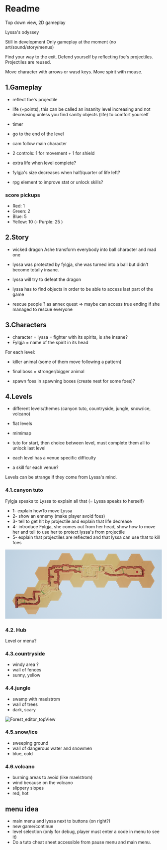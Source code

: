 # Readme

Top down view, 2D gameplay

Lyssa's odyssey

Still in development
Only gameplay at the moment (no art/sound/story/menus)

Find your way to the exit. Defend yourself by reflecting foe's projectiles. Projectiles are reused.

Move character with arrows or wasd keys. Move spirit with mouse.


## 1.Gameplay

- reflect foe's projectile
- life (+points), this can be called an insanity level increasing and not decreasing unless you find sanity objects (life) to comfort yourself
- timer
- go to the end of the level
- cam follow main character
- 2 controls: 1 for movement + 1 for shield

- extra life when level complete?
- fylgja's size decreases when half/quarter of life left?
- rpg element to improve stat or unlock skills?

### score pickups

- Red: 1
- Green: 2
- Blue: 5
- Yellow: 10
(- Purple: 25 )


## 2.Story

- wicked dragon Ashe transform everybody into ball character and mad one
- lyssa was protected by fylgja, she was turned into a ball but didn't become totally insane.
- lyssa will try to defeat the dragon
- lyssa has to find objects in order to be able to access last part of the game

- rescue people ? as annex quest => maybe can access true ending if she managed to rescue everyone


## 3.Characters

- character = lyssa = fighter with its spirits, is she insane?
- Fylgja = name of the spirit in its head

For each level:
- killer animal (some of them move following a pattern)
- final boss = stronger/bigger animal

- spawn foes in spawning boxes (create nest for some foes)?


## 4.Levels
- different levels/themes (canyon tuto, countryside, jungle, snow/ice, volcano)
- flat levels
- mimimap
- tuto for start, then choice between level, must complete them all to unlock last level
- each level has a venue specific difficulty

- a skill for each venue?

Levels can be strange if they come from Lyssa's mind.

### 4.1.canyon tuto

Fylgja speaks to Lyssa to explain all that (= Lyssa speaks to herself)
- 1- explain howTo move Lyssa
- 2- show an ennemy (make player avoid foes)
- 3- tell to get hit by projectile and explain that life decrease
- 4- introduce Fylgja, she comes out from her head, show how to move her and tell to use her to protect lyssa's from projectile
- 5- explain that projectiles are reflected and that lyssa can use that to kill foes

![Canyon_editor_topView](Media/Canyon_editor_topView.PNG)

### 4.2. Hub

Level or menu?

### 4.3.countryside

- windy area ?
- wall of fences
- sunny, yellow

### 4.4.jungle

- swamp with maelstrom
- wall of trees
- dark, scary

![Forest_editor_topView](Media/Forest_editor_topView.PNG)

### 4.5.snow/ice

- sweeping ground
- wall of dangerous water and snowmen
- blue, cold

### 4.6.volcano

- burning areas to avoid (like maelstrom)
- wind because on the volcano
- slippery slopes
- red, hot

## menu idea

- main menu and lyssa next to buttons (on right?)
- new game/continue
- level selection (only for debug, player must enter a code in menu to see it)
- Do a tuto cheat sheet accessible from pause menu and main menu.
